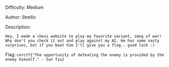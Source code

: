 Difficulty: Medium

Author: Strellic

Description:
```
Hey, I made a chess website to play my favorite variant, smog of war! Why don't you check it out and play against my AI. He has some nasty surprises, but if you beat him I'll give you a flag.. good luck :)
```

Flag: `corctf{"The opportunity of defeating the enemy is provided by the enemy himself." - Sun Tzu}`
